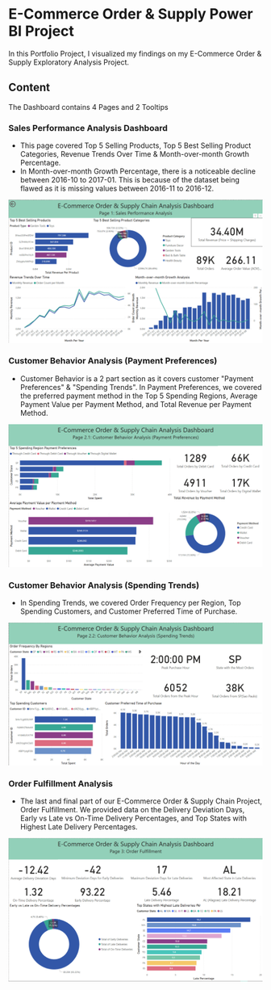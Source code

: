 # E-Commerce Order & Supply Power BI Project
In this Portfolio Project, I visualized my findings on my E-Commerce Order & Supply Exploratory Analysis Project.

## Content
The Dashboard contains 4 Pages and 2 Tooltips

### Sales Performance Analysis Dashboard
- This page covered Top 5 Selling Products, Top 5 Best Selling Product Categories, Revenue Trends Over Time & Month-over-month Growth Percentage.
- In Month-over-month Growth Percentage, there is a noticeable decline between 2016-10 to 2017-01. This is because of the dataset being flawed as it is missing values between 2016-11 to 2016-12.

![Sales Performance](Dashboards/sales_performance.png)

### Customer Behavior Analysis (Payment Preferences)
- Customer Behavior is a 2 part section as it covers customer "Payment Preferences" & "Spending Trends". In Payment Preferences, we covered the preferred payment method in the Top 5 Spending Regions, Average Payment Value per Payment Method, and Total Revenue per Payment Method.

![Payment Preferences](Dashboards/cust_behavior_pp.png)

### Customer Behavior Analysis (Spending Trends)
- In Spending Trends, we covered Order Frequency per Region, Top Spending Customers, and Customer Preferred Time of Purchase.

![Spending Trends](Dashboards/cust_behavior_st.png)

### Order Fulfillment Analysis
- The last and final part of our E-Commerce Order & Supply Chain Project, Order Fulfillment. We provided data on the Delivery Deviation Days, Early vs Late vs On-Time Delivery Percentages, and Top States with Highest Late Delivery Percentages.

![Order Fulfillment](Dashboards/order_fulfillment.png)

